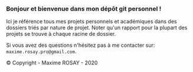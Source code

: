### Bonjour et bienvenue dans mon dépôt git personnel !

Ici je référence tous mes projets personnels et académiques dans des dossiers triés par nature de projet.
Noter qu'un rapport pour la plupart des projets se trouve à chaque racine de dossier.

Si vous avez des questions n'hésitez pas à me contacter sur: `maxime.rosay.pro@gmail.com`.



© Copyright - Maxime ROSAY - 2020
